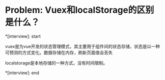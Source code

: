 # Problem: Vuex和localStorage的区别是什么？

*[interview]: start

vuex是为vue开发的状态管理模式，其主要用于组件间的状态存储，状态是以一种可预测的方式变化。数据存储在内存，刷新页面值会丢失

localstorage是本地存储的一种方式，没有时间限制。

*[interview]: end
